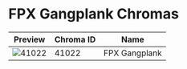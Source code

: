 # FPX Gangplank Chromas



| Preview | Chroma ID | Name |
|---------|-----------|------|
| ![41022](https://raw.communitydragon.org/latest/plugins/rcp-be-lol-game-data/global/default/v1/champion-chroma-images/41/41022.png) | 41022 | FPX Gangplank |
